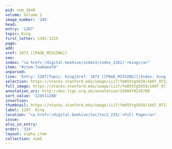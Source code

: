 ```yaml
---
pid: num_1648
volume: Volume 2
image_number: '245'
head:
entry: '1207'
topic: King
first_letter: 1201-1225
page:
add:
xref: 1873 [[PAGE_MISSING]]
see:
index: "<a href='/digital-beehive/index3/index_2162/'>king</a>"
item: "#item-7aa6aea7d"
unparsed:
line: 'Entry: 1207|Topic: King|Xref: 1873 [[PAGE_MISSING]]|Index: king|#item-7aa6aea7d'
selection: https://stacks.stanford.edu/image/iiif/fm855tg5659/1607_0712/383,1208,2888,1014/full/0/default.jpg
full_image: https://stacks.stanford.edu/image/iiif/fm855tg5659/1607_0712/full/full/0/default.jpg
annotation_uri: http://dev.llgc.org.uk/annotation/1589478226789
sort_value: '224511208'
insertion:
thumbnail: https://stacks.stanford.edu/image/iiif/fm855tg5659/1607_0712/383,1208,600,180/250,/0/default.jpg
label: 1207. King
location: "<a href='/digital-beehive/toc/toc2_235/'>Full Page</a>"
issue:
also_in_entry:
order: '314'
layout: alpha_item
collection: num5
---
```

